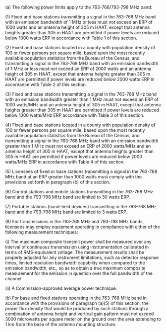 (a) The following power limits apply to the 763-768/793-798 MHz band:

(1) Fixed and base stations transmitting a signal in the 763-768 MHz band with an emission bandwidth of 1 MHz or less must not exceed an ERP of 1000 watts and an antenna height of 305 m HAAT, except that antenna heights greater than 305 m HAAT are permitted if power levels are reduced below 1000 watts ERP in accordance with Table 1 of this section.

(2) Fixed and base stations located in a county with population density of 100 or fewer persons per square mile, based upon the most recently available population statistics from the Bureau of the Census, and transmitting a signal in the 763-768 MHz band with an emission bandwidth of 1 MHz or less must not exceed an ERP of 2000 watts and an antenna height of 305 m HAAT, except that antenna heights greater than 305 m HAAT are permitted if power levels are reduced below 2000 watts ERP in accordance with Table 2 of this section.

(3) Fixed and base stations transmitting a signal in the 763-768 MHz band with an emission bandwidth greater than 1 MHz must not exceed an ERP of 1000 watts/MHz and an antenna height of 305 m HAAT, except that antenna heights greater than 305 m HAAT are permitted if power levels are reduced below 1000 watts/MHz ERP accordance with Table 3 of this section.

(4) Fixed and base stations located in a county with population density of 100 or fewer persons per square mile, based upon the most recently available population statistics from the Bureau of the Census, and transmitting a signal in the 763-768 MHz band with an emission bandwidth greater than 1 MHz must not exceed an ERP of 2000 watts/MHz and an antenna height of 305 m HAAT, except that antenna heights greater than 305 m HAAT are permitted if power levels are reduced below 2000 watts/MHz ERP in accordance with Table 4 of this section.

(5) Licensees of fixed or base stations transmitting a signal in the 763-768 MHz band at an ERP greater than 1000 watts must comply with the provisions set forth in paragraph (b) of this section.

(6) Control stations and mobile stations transmitting in the 763-768 MHz band and the 793-798 MHz band are limited to 30 watts ERP.

(7) Portable stations (hand-held devices) transmitting in the 763-768 MHz band and the 793-798 MHz band are limited to 3 watts ERP.

(8) For transmissions in the 763-768 MHz and 793-798 MHz bands, licensees may employ equipment operating in compliance with either of the following measurement techniques:

(i) The maximum composite transmit power shall be measured over any interval of continuous transmission using instrumentation calibrated in terms of RMS-equivalent voltage. The measurement results shall be properly adjusted for any instrument limitations, such as detector response times, limited resolution bandwidth capability when compared to the emission bandwidth, etc., so as to obtain a true maximum composite measurement for the emission in question over the full bandwidth of the channel.

(ii) A Commission-approved average power technique.

(b) For base and fixed stations operating in the 763-768 MHz band in accordance with the provisions of paragraph (a)(5) of this section, the power flux density that would be produced by such stations through a combination of antenna height and vertical gain pattern must not exceed 3000 microwatts per square meter on the ground over the area extending to 1 km from the base of the antenna mounting structure.


